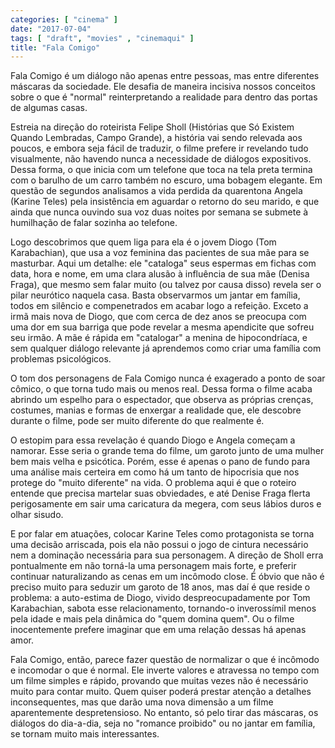 ```yaml
---
categories: [ "cinema" ]
date: "2017-07-04"
tags: [ "draft", "movies" , "cinemaqui" ]
title: "Fala Comigo"
---
```

Fala Comigo é um diálogo não apenas entre pessoas, mas entre diferentes máscaras da sociedade. Ele desafia de maneira incisiva nossos conceitos sobre o que é "normal" reinterpretando a realidade para dentro das portas de algumas casas.

Estreia na direção do roteirista Felipe Sholl (Histórias que Só Existem Quando Lembradas, Campo Grande), a história vai sendo relevada aos poucos, e embora seja fácil de traduzir, o filme prefere ir revelando tudo visualmente, não havendo nunca a necessidade de diálogos expositivos. Dessa forma, o que inicia com um telefone que toca na tela preta termina com o barulho de um carro também no escuro, uma bobagem elegante. Em questão de segundos analisamos a vida perdida da quarentona Angela (Karine Teles) pela insistência em aguardar o retorno do seu marido, e que ainda que nunca ouvindo sua voz duas noites por semana se submete à humilhação de falar sozinha ao telefone.

Logo descobrimos que quem liga para ela é o jovem Diogo (Tom Karabachian), que usa a voz feminina das pacientes de sua mãe para se masturbar. Aqui um detalhe: ele "cataloga" seus espermas em fichas com data, hora e nome, em uma clara alusão à influência de sua mãe (Denisa Fraga), que mesmo sem falar muito (ou talvez por causa disso) revela ser o pilar neurótico naquela casa. Basta observarmos um jantar em família, todos em silêncio e compenetrados em acabar logo a refeição. Exceto a irmã mais nova de Diogo, que com cerca de dez anos se preocupa com uma dor em sua barriga que pode revelar a mesma apendicite que sofreu seu irmão. A mãe é rápida em "catalogar" a menina de hipocondríaca, e sem qualquer diálogo relevante já aprendemos como criar uma família com problemas psicológicos.

O tom dos personagens de Fala Comigo nunca é exagerado a ponto de soar cômico, o que torna tudo mais ou menos real. Dessa forma o filme acaba abrindo um espelho para o espectador, que observa as próprias crenças, costumes, manias e formas de enxergar a realidade que, ele descobre durante o filme, pode ser muito diferente do que realmente é.

O estopim para essa revelação é quando Diogo e Angela começam a namorar. Esse seria o grande tema do filme, um garoto junto de uma mulher bem mais velha e psicótica. Porém, esse é apenas o pano de fundo para uma análise mais certeira em como há um tanto de hipocrisia que nos protege do "muito diferente" na vida. O problema aqui é que o roteiro entende que precisa martelar suas obviedades, e até Denise Fraga flerta perigosamente em sair uma caricatura da megera, com seus lábios duros e olhar sisudo.

E por falar em atuações, colocar Karine Teles como protagonista se torna uma decisão arriscada, pois ela não possui o jogo de cintura necessário nem a dominação necessária para sua personagem. A direção de Sholl erra pontualmente em não torná-la uma personagem mais forte, e preferir continuar naturalizando as cenas em um incômodo close. É óbvio que não é preciso muito para seduzir um garoto de 18 anos, mas daí é que reside o problema: a auto-estima de Diogo, vivido despreocupadamente por Tom Karabachian, sabota esse relacionamento, tornando-o inverossímil menos pela idade e mais pela dinâmica do "quem domina quem". Ou o filme inocentemente prefere imaginar que em uma relação dessas há apenas amor.

Fala Comigo, então, parece fazer questão de normalizar o que é incômodo e incomodar o que é normal. Ele inverte valores e atravessa no tempo com um filme simples e rápido, provando que muitas vezes não é necessário muito para contar muito. Quem quiser poderá prestar atenção a detalhes inconsequentes, mas que darão uma nova dimensão a um filme aparentemente despretensioso. No entanto, só pelo tirar das máscaras, os diálogos do dia-a-dia, seja no "romance proibido" ou no jantar em família, se tornam muito mais interessantes.
